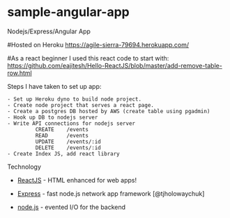 # sample-angular-app
Nodejs/Express/Angular App

#Hosted on Heroku
https://agile-sierra-79694.herokuapp.com/

#As a react beginner I used this react code to start with:
https://github.com/eajitesh/Hello-ReactJS/blob/master/add-remove-table-row.html

Steps I have taken to set up app:

    - Set up Heroku dyno to build node project.
    - Create node project that serves a react page.
    - Create a postgres DB hosted by AWS (create table using pgadmin)
    - Hook up DB to nodejs server 
    - Write API connections for nodejs server
             CREATE    /events
             READ      /events
             UPDATE    /events/:id
             DELETE    /events/:id
    - Create Index JS, add react library
    
Technology
* [ReactJS] - HTML enhanced for web apps!
* [Express] - fast node.js network app framework [@tjholowaychuk]
* [node.js] - evented I/O for the backend

   [ReactJS]: <https://facebook.github.io/react/>
   [express]: <http://expressjs.com>
   [node.js]: <http://nodejs.org>
